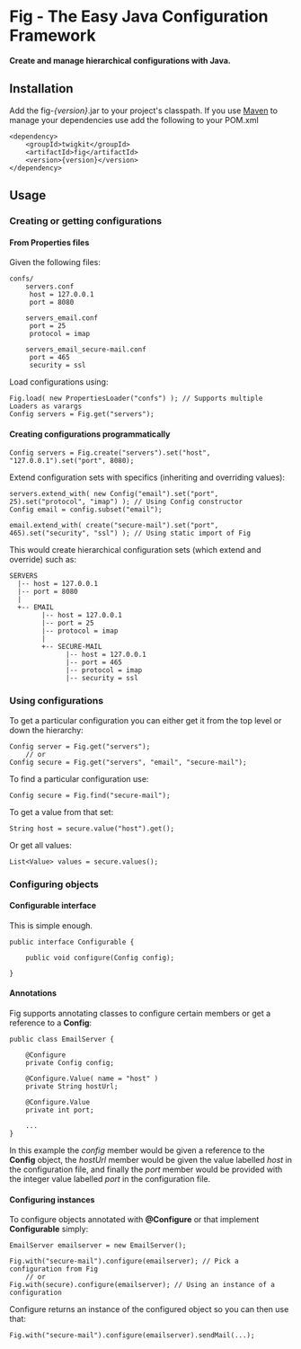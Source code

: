 Fig - The Easy Java Configuration Framework
========

**Create and manage hierarchical configurations with Java.**


Installation
------------

Add the fig-*{version}*.jar to your project's classpath. If you use [Maven][Maven] to manage your dependencies use add the following to your POM.xml

    <dependency>
        <groupId>twigkit</groupId>
        <artifactId>fig</artifactId>
        <version>{version}</version>
    </dependency>


Usage
-----

### Creating or getting configurations ###

#### From Properties files ####

Given the following files:

    confs/
        servers.conf
         host = 127.0.0.1
         port = 8080

        servers_email.conf
         port = 25
         protocol = imap

        servers_email_secure-mail.conf
         port = 465
         security = ssl

Load configurations using:

    Fig.load( new PropertiesLoader("confs") ); // Supports multiple Loaders as varargs
    Config servers = Fig.get("servers");

#### Creating configurations programmatically ####

    Config servers = Fig.create("servers").set("host", "127.0.0.1").set("port", 8080);

Extend configuration sets with specifics (inheriting and overriding values):

    servers.extend_with( new Config("email").set("port", 25).set("protocol", "imap") ); // Using Config constructor
    Config email = config.subset("email");

    email.extend_with( create("secure-mail").set("port", 465).set("security", "ssl") ); // Using static import of Fig

This would create hierarchical configuration sets (which extend and override) such as:

    SERVERS
      |-- host = 127.0.0.1
      |-- port = 8080
      |
      +-- EMAIL
            |-- host = 127.0.0.1
            |-- port = 25
            |-- protocol = imap
            |
            +-- SECURE-MAIL
                  |-- host = 127.0.0.1
                  |-- port = 465
                  |-- protocol = imap
                  |-- security = ssl


### Using configurations ###

To get a particular configuration you can either get it from the top level or down the hierarchy:

    Config server = Fig.get("servers");
        // or
    Config secure = Fig.get("servers", "email", "secure-mail");

To find a particular configuration use:

    Config secure = Fig.find("secure-mail");

To get a value from that set:

    String host = secure.value("host").get();

Or get all values:

    List<Value> values = secure.values();


### Configuring objects ###

#### Configurable interface ####

This is simple enough.

    public interface Configurable {

        public void configure(Config config);

    }

#### Annotations ####

Fig supports annotating classes to configure certain members or get a reference to a **Config**:

    public class EmailServer {

        @Configure
        private Config config;

        @Configure.Value( name = "host" )
        private String hostUrl;

        @Configure.Value
        private int port;

        ...
    }

In this example the *config* member would be given a reference to the **Config** object, the *hostUrl* member would be
given the value labelled *host* in the configuration file, and finally the *port* member would be provided with the integer
value labelled *port* in the configuration file.

#### Configuring instances ####

To configure objects annotated with **@Configure** or that implement **Configurable** simply:

    EmailServer emailserver = new EmailServer();

    Fig.with("secure-mail").configure(emailserver); // Pick a configuration from Fig
        // or
    Fig.with(secure).configure(emailserver); // Using an instance of a configuration

Configure returns an instance of the configured object so you can then use that:

    Fig.with("secure-mail").configure(emailserver).sendMail(...);


[TwigKit]: http://www.twigkit.com/
[Maven]: http://maven.apache.org/